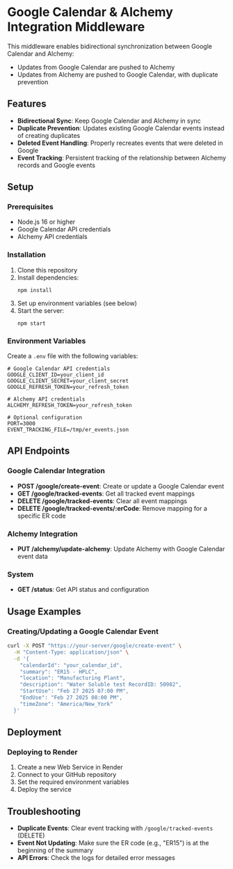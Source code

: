 # Google Calendar & Alchemy Integration Middleware

This middleware enables bidirectional synchronization between Google Calendar and Alchemy:

- Updates from Google Calendar are pushed to Alchemy
- Updates from Alchemy are pushed to Google Calendar, with duplicate prevention

## Features

- **Bidirectional Sync**: Keep Google Calendar and Alchemy in sync
- **Duplicate Prevention**: Updates existing Google Calendar events instead of creating duplicates
- **Deleted Event Handling**: Properly recreates events that were deleted in Google
- **Event Tracking**: Persistent tracking of the relationship between Alchemy records and Google events

## Setup

### Prerequisites

- Node.js 16 or higher
- Google Calendar API credentials
- Alchemy API credentials

### Installation

1. Clone this repository
2. Install dependencies:
   ```
   npm install
   ```
3. Set up environment variables (see below)
4. Start the server:
   ```
   npm start
   ```

### Environment Variables

Create a `.env` file with the following variables:

```
# Google Calendar API credentials
GOOGLE_CLIENT_ID=your_client_id
GOOGLE_CLIENT_SECRET=your_client_secret
GOOGLE_REFRESH_TOKEN=your_refresh_token

# Alchemy API credentials
ALCHEMY_REFRESH_TOKEN=your_refresh_token

# Optional configuration
PORT=3000
EVENT_TRACKING_FILE=/tmp/er_events.json
```

## API Endpoints

### Google Calendar Integration

- **POST /google/create-event**: Create or update a Google Calendar event
- **GET /google/tracked-events**: Get all tracked event mappings
- **DELETE /google/tracked-events**: Clear all event mappings
- **DELETE /google/tracked-events/:erCode**: Remove mapping for a specific ER code

### Alchemy Integration

- **PUT /alchemy/update-alchemy**: Update Alchemy with Google Calendar event data

### System

- **GET /status**: Get API status and configuration

## Usage Examples

### Creating/Updating a Google Calendar Event

```bash
curl -X POST "https://your-server/google/create-event" \
  -H "Content-Type: application/json" \
  -d '{
    "calendarId": "your_calendar_id",
    "summary": "ER15 - HPLC",
    "location": "Manufacturing Plant",
    "description": "Water Soluble test RecordID: 50982",
    "StartUse": "Feb 27 2025 07:00 PM",
    "EndUse": "Feb 27 2025 08:00 PM",
    "timeZone": "America/New_York"
  }'
```

## Deployment

### Deploying to Render

1. Create a new Web Service in Render
2. Connect to your GitHub repository
3. Set the required environment variables
4. Deploy the service

## Troubleshooting

- **Duplicate Events**: Clear event tracking with `/google/tracked-events` (DELETE)
- **Event Not Updating**: Make sure the ER code (e.g., "ER15") is at the beginning of the summary
- **API Errors**: Check the logs for detailed error messages

